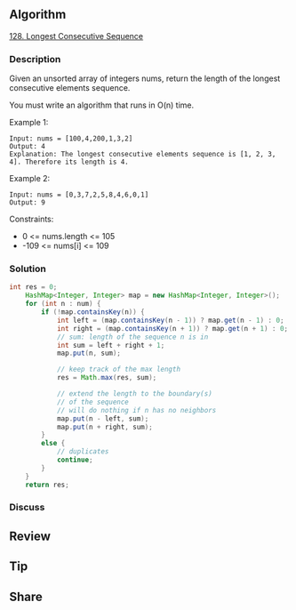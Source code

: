 ## Algorithm

[128. Longest Consecutive Sequence](https://leetcode.com/problems/longest-consecutive-sequence/)

### Description

Given an unsorted array of integers nums, return the length of the longest consecutive elements sequence.

You must write an algorithm that runs in O(n) time.


Example 1:

```
Input: nums = [100,4,200,1,3,2]
Output: 4
Explanation: The longest consecutive elements sequence is [1, 2, 3, 4]. Therefore its length is 4.
```


Example 2:

```
Input: nums = [0,3,7,2,5,8,4,6,0,1]
Output: 9
```

Constraints:

- 0 <= nums.length <= 105
- -109 <= nums[i] <= 109

### Solution

```java
int res = 0;
    HashMap<Integer, Integer> map = new HashMap<Integer, Integer>();
    for (int n : num) {
        if (!map.containsKey(n)) {
            int left = (map.containsKey(n - 1)) ? map.get(n - 1) : 0;
            int right = (map.containsKey(n + 1)) ? map.get(n + 1) : 0;
            // sum: length of the sequence n is in
            int sum = left + right + 1;
            map.put(n, sum);

            // keep track of the max length
            res = Math.max(res, sum);

            // extend the length to the boundary(s)
            // of the sequence
            // will do nothing if n has no neighbors
            map.put(n - left, sum);
            map.put(n + right, sum);
        }
        else {
            // duplicates
            continue;
        }
    }
    return res;
```

### Discuss

## Review


## Tip


## Share
